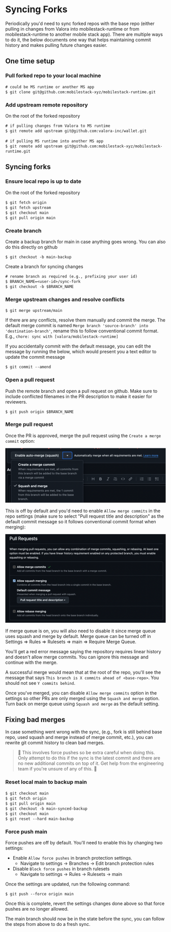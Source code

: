 # Syncing Forks

Periodically you'd need to sync forked repos with the base repo (either pulling
in changes from Valora into mobilestack-runtime or from mobilestack-runtime to another mobile
stack app). There are multiple ways to do it, the below documents one way that
helps maintaining commit history and makes pulling future changes easier.

## One time setup

### Pull forked repo to your local machine

```console
# could be MS runtime or another MS app
$ git clone git@github.com:mobilestack-xyz/mobilestack-runtime.git
```

### Add upstream remote repository

On the root of the forked repository

```console
# if pulling changes from Valora to MS runtime
$ git remote add upstream git@github.com:valora-inc/wallet.git

# if pulling MS runtime into another MS app
$ git remote add upstream git@github.com:mobilestack-xyz/mobilestack-runtime.git
```

## Syncing forks

### Ensure local repo is up to date

On the root of the forked repository

```console
$ git fetch origin
$ git fetch upstream
$ git checkout main
$ git pull origin main
```

### Create branch

Create a backup branch for main in case anything goes wrong. You can also do
this directly on github

```console
$ git checkout -b main-backup
```

Create a branch for syncing changes

```console
# rename branch as required (e.g., prefixing your user id)
$ BRANCH_NAME=<user-id>/sync-fork
$ git checkout -b $BRANCH_NAME
```

### Merge upstream changes and resolve conflicts

```console
$ git merge upstream/main
```

If there are any conflicts, resolve them manually and commit the merge. The
default merge commit is named `Merge branch 'source-branch' into
'destination-branch'`, rename this to follow conventional commit format. E.g.,
`chore: sync with [valora/mobilestack-runtime]`

If you accidentally commit with the default message, you can edit the message by
running the below, which would present you a text editor to update the commit message

```console
$ git commit --amend
```

### Open a pull request

Push the remote branch and open a pull request on github. Make sure to include
conflicted filenames in the PR description to make it easier for reviewers.

```console
$ git push origin $BRANCH_NAME
```

### Merge pull request

Once the PR is approved, merge the pull request using the `Create a merge
commit` option:

![create-a-merge-commit](./assets/create-a-merge-commit.png)

This is off by default and you'd need to enable `Allow merge commits` in the
repo settings (make sure to select "Pull request title and description" as the
default commit message so it follows conventional commit format when merging):

![allow-merge-commit](./assets/allow-merge-commit.png)

If merge queue is on, you will also need to disable it since merge queue uses squash and merge by default. Merge queue can be turned off in Settings => Rules => Rulesets => main => Require Merge Queue.

You'll get a red error message saying the repository requires linear history and
doesn't allow merge commits. You can ignore this message and continue with the
merge.

A successful merge would mean that at the root of the repo, you'll see the
message that says `This branch is X commits ahead of <base-repo>`. You should
not see `Y commits behind`.

Once you've merged, you can disable `Allow merge commits` option in the settings
so other PRs are only merged using the `Squash and merge` option. Turn back on merge queue using `Squash and merge` as the default setting.

## Fixing bad merges

In case something went wrong with the sync, (e.g., fork is still behind base
repo, used squash and merge instead of merge commit, etc.), you can rewrite git
commit history to clean bad merges.

> 🚨 This involves force pushes so be extra careful when doing this. Only
> attempt to do this if the sync is the latest commit and there are no new
> additional commits on top of it. Get help from the engineering team if you're
> unsure of any of this. 🚨

### Reset local main to backup main

```console
$ git checkout main
$ git fetch origin
$ git pull origin main
$ git checkout -b main-synced-backup
$ git checkout main
$ git reset --hard main-backup
```

### Force push main

Force pushes are off by default. You'll need to enable this by changing two
settings:

- Enable `Allow force pushes` in branch protection settings.
  - Navigate to settings -> Branches -> Edit branch protection rules
- Disable `Block force pushes` in branch rulesets
  - Navigate to settings -> Rules -> Rulesets -> main

Once the settings are updated, run the following command:

```console
$ git push --force origin main
```

Once this is complete, revert the settings changes done above so that force
pushes are no longer allowed.

The main branch should now be in the state before the sync, you can follow the
steps from above to do a fresh sync.
